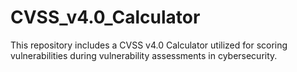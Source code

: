 # CVSS_v4.0_Calculator
This repository includes a CVSS v4.0 Calculator utilized for scoring vulnerabilities during vulnerability assessments in cybersecurity.
